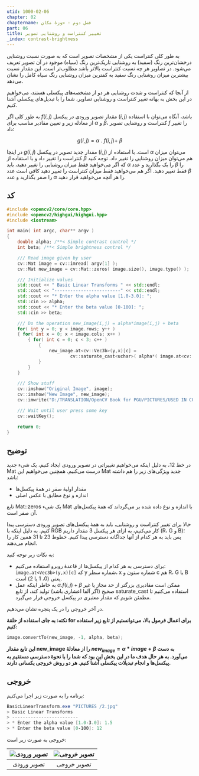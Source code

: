 ```yaml
---
utid: 1000-02-06
chapter: 02
chaptername: فصل دوم - حوزهٔ مکان
part: 06
title: تغییر کنتراست و روشنایی تصویر
_index: contrast-brightness
---
```


به طور کلی کنتراست یکی از مشخصات تصویر است که به صورت نسبت روشنایی درخشان‌ترین رنگ (سفید) به روشنایی تاریک‌ترین رنگ (سیاه) موجود در آن تصویر تعریف می‌شود. در تصاویر هر چه نسبت کنتراست بالاتر باشد مطلوب‌تر است. این مقدار نسبت بیشترین میزان روشنایی رنگ سفید به کمترین میزان روشنایی رنگ سیاه کامل را نشان می‌دهد.

از آنجا که کنتراست و شدت روشنایی هر دو از مشخصه‌های پیکسلی هستند، می‌خواهیم در این بخش به بهانه تغییر کنتراست و روشنایی تصاویر، شما را با تبدیل‌های پیکسلی آشنا کنیم.

به طور کلی اگر $f\left( i,j \right)$ مقدار تصویر ورودی در پیکسل $\left( i,j \right)$ باشد، آنگاه می‌توان با استفاده از معادله زیر و تعیین مقادیر مناسب برای $\alpha$ و $\beta$، کنتراست و روشنایی تصویر $f$ را تغییر داد:

$$g\left( i,j \right) = \alpha\ .\ f\left( i,j \right) + \ \beta$$

در اینجا $g\left( i,j \right)$ مقدار جدید تصویر در پیکسل $\left( i,j \right)$ است. با استفاده از $\alpha$ می‌توان میزان کنتراست را تغییر داد و با استفاده از $\beta$ هم می‌توان میزان روشنایی را تغییر داد. توجه کنید که اگر می‌خواهید فقط میزان روشنایی را تغییر دهید، باید $\alpha$ را یک بگذارید و عدد $\beta$ را فقط تغییر دهید. اگر هم می‌خواهید فقط میزان کنتراست را تغییر دهید کافی است عدد $\beta$ را صفر بگذارید و عدد $\alpha$ را هر آنچه می‌خواهید قرار دهید.



## کد

```c++
#include <opencv2/core/core.hpp>
#include <opencv2/highgui/highgui.hpp>
#include <iostream>

int main( int argc, char** argv )
{
    double alpha; /**< Simple contrast control */
    int beta; /**< Simple brightness control */

    /// Read image given by user
    cv::Mat image = cv::imread( argv[1] );
    cv::Mat new_image = cv::Mat::zeros( image.size(), image.type() );

    /// Initialize values
    std::cout << " Basic Linear Transforms " << std::endl;
    std::cout << "-------------------------" << std::endl;
    std::cout << "* Enter the alpha value [1.0-3.0]: ";
    std::cin >> alpha;
    std::cout << "* Enter the beta value [0-100]: ";
    std::cin >> beta;

    /// Do the operation new_image(i,j) = alpha*image(i,j) + beta
    for( int y = 0; y < image.rows; y++ )
    { for( int x = 0; x < image.cols; x++ )
        { for( int c = 0; c < 3; c++ )
            {
                new_image.at<cv::Vec3b>(y,x)[c] =
                        cv::saturate_cast<uchar>( alpha*( image.at<cv::Vec3b>(y,x)[c] ) + beta );
            }
        }
    }

    /// Show stuff
    cv::imshow("Original Image", image);
    cv::imshow("New Image", new_image);
    cv::imwrite("D:/TRANSLATION/OpenCV Book for PGU/PICTURES/USED IN CODES/out2.jpg", new_image);

    /// Wait until user press some key
    cv::waitKey();

    return 0;
}
```



## توضیح

در خط 12، به دلیل اینکه می‌خواهیم تغییراتی در تصویر ورودی ایجاد کنیم، یک شیء جدید Mat درست می‌کنیم. همچنین می‌خواهیم این Mat جدید ویژگی‌های زیر را هم داشته باشد:

-   مقدار اولیهٔ صفر در همهٔ پیکسل‌ها
-   اندازه و نوع مطابق با عکس اصلی

تابع Mat::zeros یک شیء Mat با اندازه و نوع داده شده بر می‌گرداند که همهٔ پیکسل‌های آن صفر است.

حالا برای تغییر کنتراست و روشنایی، باید به همهٔ پیکسل‌های تصویر ورودی دسترسی پیدا کنیم. به دلیل اینکه با RGB کار می‌کنیم، به ازای هر پیکسل 3 مقدار داریم (R، G و B)؛ پس باید به هر کدام از آنها جداگانه دسترسی پیدا کنیم. خطوط 23 تا 31 همین کار را انجام می‌دهند.

به نکات زیر توجه کنید:

-   برای دسترسی به هر کدام از پیکسل‌ها از قاعدهٔ روبرو استفاده می‌کنیم: `image.at<Vec3b>(y,x)[c]` که y شماره سطر، x شماره ستون و c هم R، G یا B یعنی (0، 1 یا 2) است.
-   به خاطر اینکه عمل $\alpha.f(i,j)+\beta$ ممکن است مقادیری بزرگتر از حد مجاز یا غیر صحیح (اگر آلفا اعشاری باشد) تولید کند، از تابع saturate\_cast استفاده می‌کنیم تا مطمئن شویم که مقدار معتبری در پیکسل خروجی قرار می‌گیرد.

در آخر خروجی را در یک پنجره نشان می‌دهیم.

**نکته: به جای استفاده از حلقهٔ for برای اعمال فرمول بالا، می‌توانستیم از تابع زیر استفاده کنیم:**

```c++
image.convertTo(new_image, -1, alpha, beta);
```

**این تابع مقدار new\_image را از معادلهٔ $new_{image} = \alpha * image + \beta$ به دست می‌آورد. به هر حال هدف ما در این بخش این بود که شما را با نحوهٔ دسترسی مستقیم به پیکسل‌ها و انجام تبدیلات پیکسلی آشنا کنیم. هر دو روش خروجی یکسانی دارند.**



## خروجی

برنامه را به صورت زیر اجرا می‌کنیم:

```powershell
BasicLinearTransform.exe "PICTURES /2.jpg"
> Basic Linear Transforms
> -------------------------
> * Enter the alpha value [1.0-3.0]: 1.5
> * Enter the beta value [0-100]: 12
```

خروجی به صورت زیر است:

| ![تصویر ورودی](/opencv-book/media/image30.jpg) | ![تصویر خروجی](/opencv-book/media/image35.jpeg) |
| :--------------------------------------------: | :---------------------------------------------: |
|                  تصویر ورودی                   |                   تصویر خروجی                   |



